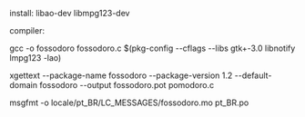 install:
libao-dev
libmpg123-dev


compiler:

gcc -o fossodoro fossodoro.c $(pkg-config --cflags --libs gtk+-3.0 libnotify lmpg123 -lao)

xgettext --package-name fossodoro --package-version 1.2 --default-domain fossodoro --output fossodoro.pot pomodoro.c 

msgfmt -o locale/pt_BR/LC_MESSAGES/fossodoro.mo pt_BR.po